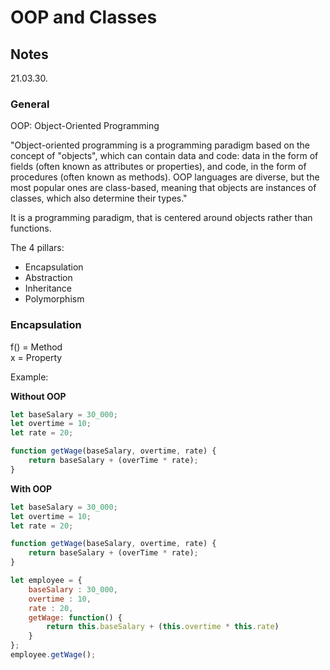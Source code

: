 # OOP and Classes

## Notes

21.03.30.

### General

OOP: Object-Oriented Programming

"Object-oriented programming is a programming paradigm based on the concept of "objects", which can contain data and code: data in the form of fields (often known as attributes or properties), and code, in the form of procedures (often known as methods). OOP languages are diverse, but the most popular ones are class-based, meaning that objects are instances of classes, which also determine their types."

It is a programming paradigm, that is centered around objects rather than functions.

The 4 pillars:
- Encapsulation
- Abstraction
- Inheritance
- Polymorphism

### Encapsulation

f() = Method\
x = Property

Example:

**Without OOP**

```JavaScript
let baseSalary = 30_000;
let overtime = 10;
let rate = 20;

function getWage(baseSalary, overtime, rate) {
    return baseSalary + (overTime * rate);
}
```

**With OOP**

```JavaScript
let baseSalary = 30_000;
let overtime = 10;
let rate = 20;

function getWage(baseSalary, overtime, rate) {
    return baseSalary + (overTime * rate);
}

let employee = {
    baseSalary : 30_000,
    overtime : 10,
    rate : 20,
    getWage: function() {
        return this.baseSalary + (this.overtime * this.rate)
    }
};
employee.getWage();
```